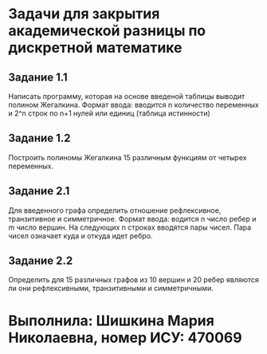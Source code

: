 # Задачи для закрытия академической разницы по дискретной математике
## Задание 1.1
Написать программу, которая на основе введеной таблицы выводит полином Жегалкина.
Формат ввода: вводится n количество переменных и 2^n строк по n+1 нулей или единиц (таблица истинности)
## Задание 1.2 
Построить полиномы Жегалкина 15 различным функциям от четырех переменных.
## Задание 2.1
Для введенного графа определить отношение рефлексивное, транзитивное и симметричное.
Формат ввода: водится n число ребер и m число вершин. На следующих n строках вводятся пары чисел. Пара чисел означает куда и откуда идет ребро.
## Задание 2.2
Определить для 15 различных графов из 10 вершин и 20 ребер являются ли они рефлексивными, транзитивными и симметричными.
# Выполнила: Шишкина Мария Николаевна, номер ИСУ: 470069
